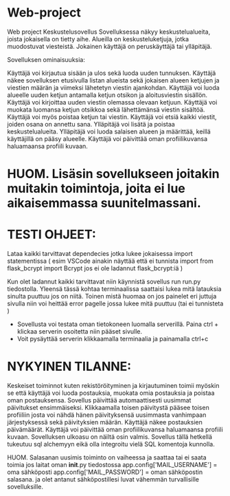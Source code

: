 # Web-project
Web project
Keskustelusovellus
Sovelluksessa näkyy keskustelualueita, joista jokaisella on tietty aihe. Alueilla on keskusteluketjuja, jotka muodostuvat viesteistä. Jokainen käyttäjä on peruskäyttäjä tai ylläpitäjä.

Sovelluksen ominaisuuksia:

Käyttäjä voi kirjautua sisään ja ulos sekä luoda uuden tunnuksen.
Käyttäjä näkee sovelluksen etusivulla listan alueista sekä jokaisen alueen ketjujen ja viestien määrän ja viimeksi lähetetyn viestin ajankohdan.
Käyttäjä voi luoda alueelle uuden ketjun antamalla ketjun otsikon ja aloitusviestin sisällön.
Käyttäjä voi kirjoittaa uuden viestin olemassa olevaan ketjuun.
Käyttäjä voi muokata luomansa ketjun otsikkoa sekä lähettämänsä viestin sisältöä. Käyttäjä voi myös poistaa ketjun tai viestin.
Käyttäjä voi etsiä kaikki viestit, joiden osana on annettu sana.
Ylläpitäjä voi lisätä ja poistaa keskustelualueita.
Ylläpitäjä voi luoda salaisen alueen ja määrittää, keillä käyttäjillä on pääsy alueelle.
Käyttäjä voi päivittää oman profiilikuvansa haluamaansa profiili kuvaan.


# HUOM. Lisäsin sovellukseen joitakin muitakin toimintoja, joita ei lue aikaisemmassa suunitelmassani. 


# TESTI OHJEET: 

Lataa kaikki tarvittavat dependecies jotka lukee jokaisessa import statementissa ( esim VSCode ainakin näyttää että ei tunnista import from flask_bcrypt import Bcrypt jos ei ole ladannut flask_bcrypt:iä ) 

Kun olet ladannut kaikki tarvittavat niin käynnistä sovellus run run.py tiedostolla.
Yleensä tässä kohtaa terminaalissa saattaisi lukea mitä latauksia sinulta puuttuu jos on niitä. Toinen mistä huomaa on jos painelet eri juttuja sivulla niin voi heittää error pagelle jossa lukee mitä puuttuu (tai ei tunnisteta )
- Sovellusta voi testata oman tietokoneen luomalla serverillä. Paina ctrl + klickaa serverin osoitetta niin pääset sivulle.
- Voit pysäyttää serverin klikkaamalla terminaalia ja painamalla ctrl+c 


# NYKYINEN TILANNE:
Keskeiset toiminnot kuten rekistöröityminen ja kirjautuminen toimii
myöskin se että käyttäjä voi luoda postauksia, muokata omia postauksia ja poistaa oman postauksensa.
Sovellus päivittää automaattisesti uusimmat päivitukset ensimmäiseksi. Klikkaamalla toisen päivitystä pääsee toisen profiiliin josta voi nähdä hänen päivityksensä uusimmasta vanhimpaan järjestyksessä sekä päivityksien määrän. 
Käyttäjä näkee postauksien päivämäärät. 
Käyttäjä voi päivittää oman profiilikuvansa haluamaansa profiili kuvaan.
Sovelluksen ulkoasu on näiltä osin valmis. 
Sovellus tällä hetkellä tukeutuu sql alchemyyn eikä olla integroitu vielä SQL komentoja kunnolla. 


 HUOM. Salasanan uusimis toiminto on vaiheessa ja saattaa tai ei saata toimia jos laitat oman __init__.py tiedostossa
 app.config['MAIL_USERNAME'] = oma sähköposti
app.config['MAIL_PASSWORD'] = oman sähköpostin salasana.
ja olet antanut sähköpostillesi luvat vähemmän turvallisille sovelluksille. 





